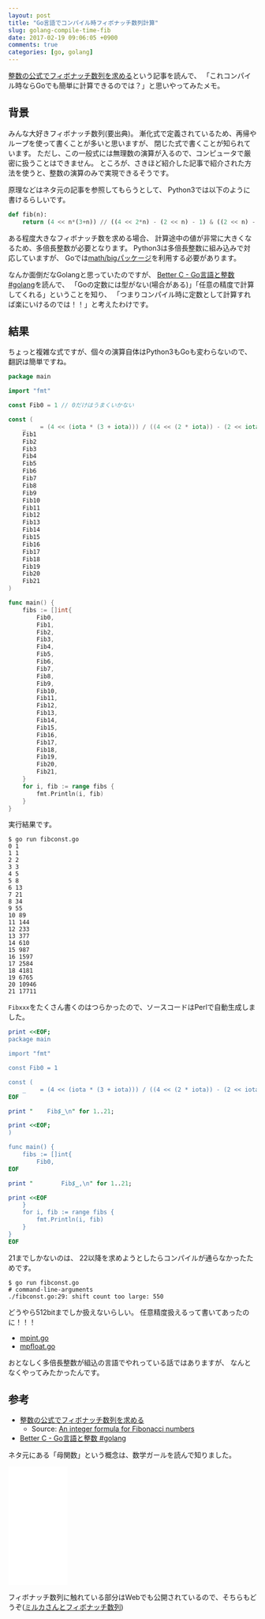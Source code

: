 ```yaml
---
layout: post
title: "Go言語でコンパイル時フィボナッチ数列計算"
slug: golang-compile-time-fib
date: 2017-02-19 09:06:05 +0900
comments: true
categories: [go, golang]
---
```


[整数の公式でフィボナッチ数列を求める](http://postd.cc/fibonacci/)という記事を読んで、
「これコンパイル時ならGoでも簡単に計算できるのでは？」と思いやってみたメモ。

<!-- More -->

## 背景

みんな大好きフィボナッチ数列(要出典)。
漸化式で定義されているため、再帰やループを使って書くことが多いと思いますが、
閉じた式で書くことが知られています。
ただし、この一般式には無理数の演算が入るので、コンピュータで厳密に扱うことはできません。
ところが、さきほど紹介した記事で紹介された方法を使うと、整数の演算のみで実現できるそうです。

原理などはネタ元の記事を参照してもらうとして、
Python3では以下のように書けるらしいです。

``` python
def fib(n):
    return (4 << n*(3+n)) // ((4 << 2*n) - (2 << n) - 1) & ((2 << n) - 1)
```

ある程度大きなフィボナッチ数を求める場合、
計算途中の値が非常に大きくなるため、多倍長整数が必要となります。
Python3は多倍長整数に組み込みで対応していますが、
Goでは[math/bigパッケージ](https://golang.org/pkg/math/big/)を利用する必要があります。

なんか面倒だなGolangと思っていたのですが、
[Better C - Go言語と整数 #golang](http://qiita.com/sonatard/items/464a9d45c689386edfe1)を読んで、
「Goの定数には型がない(場合がある)」「任意の精度で計算してくれる」ということを知り、
「つまりコンパイル時に定数として計算すれば楽にいけるのでは！！」と考えたわけです。

## 結果

ちょっと複雑な式ですが、個々の演算自体はPython3もGoも変わらないので、
翻訳は簡単ですね。

``` go
package main

import "fmt"

const Fib0 = 1 // 0だけはうまくいかない

const (
	_    = (4 << (iota * (3 + iota))) / ((4 << (2 * iota)) - (2 << iota) - 1) & ((2 << iota) - 1)
	Fib1
	Fib2
	Fib3
	Fib4
	Fib5
	Fib6
	Fib7
	Fib8
	Fib9
	Fib10
	Fib11
	Fib12
	Fib13
	Fib14
	Fib15
	Fib16
	Fib17
	Fib18
	Fib19
	Fib20
	Fib21
)

func main() {
	fibs := []int{
		Fib0,
		Fib1,
		Fib2,
		Fib3,
		Fib4,
		Fib5,
		Fib6,
		Fib7,
		Fib8,
		Fib9,
		Fib10,
		Fib11,
		Fib12,
		Fib13,
		Fib14,
		Fib15,
		Fib16,
		Fib17,
		Fib18,
		Fib19,
		Fib20,
		Fib21,
	}
	for i, fib := range fibs {
		fmt.Println(i, fib)
	}
}
```

実行結果です。

``` plain
$ go run fibconst.go
0 1
1 1
2 2
3 3
4 5
5 8
6 13
7 21
8 34
9 55
10 89
11 144
12 233
13 377
14 610
15 987
16 1597
17 2584
18 4181
19 6765
20 10946
21 17711
```

`Fibxxx`をたくさん書くのはつらかったので、ソースコードはPerlで自動生成しました。

``` perl
print <<EOF;
package main

import "fmt"

const Fib0 = 1

const (
    _    = (4 << (iota * (3 + iota))) / ((4 << (2 * iota)) - (2 << iota) - 1) & ((2 << iota) - 1)
EOF

print "    Fib$_\n" for 1..21;

print <<EOF;
)

func main() {
    fibs := []int{
        Fib0,
EOF

print "        Fib$_,\n" for 1..21;

print <<EOF
    }
    for i, fib := range fibs {
        fmt.Println(i, fib)
    }
}
EOF
```

21までしかないのは、
22以降を求めようとしたらコンパイルが通らなかったためです。

``` plain
$ go run fibconst.go
# command-line-arguments
./fibconst.go:29: shift count too large: 550
```

どうやら512bitまでしか扱えないらしい。
任意精度扱えるって書いてあったのに！！！

- [mpint.go](https://github.com/golang/go/blob/go1.8/src/cmd/compile/internal/gc/mpint.go#L211)
- [mpfloat.go](https://github.com/golang/go/blob/go1.8/src/cmd/compile/internal/gc/mpfloat.go#L18)

おとなしく多倍長整数が組込の言語でやれっている話ではありますが、
なんとなくやってみたかったんです。


## 参考

- [整数の公式でフィボナッチ数列を求める](http://postd.cc/fibonacci/)
  - Source: [An integer formula for Fibonacci numbers](http://paulhankin.github.io/Fibonacci/)
- [Better C - Go言語と整数 #golang](http://qiita.com/sonatard/items/464a9d45c689386edfe1)

ネタ元にある「母関数」という概念は、数学ガールを読んで知りました。

<iframe style="width:120px;height:240px;" marginwidth="0" marginheight="0" scrolling="no" frameborder="0" src="//rcm-fe.amazon-adsystem.com/e/cm?lt1=_blank&bc1=000000&IS2=1&bg1=FFFFFF&fc1=000000&lc1=0000FF&t=shogo82148-22&o=9&p=8&l=as4&m=amazon&f=ifr&ref=as_ss_li_til&asins=4797341378&linkId=be2c6011ca1a5f15d96c370e494b0f95"></iframe>

フィボナッチ数列に触れている部分はWebでも公開されているので、そちらもどうぞ([ミルカさんとフィボナッチ数列](http://www.hyuki.com/story/genfunc.html))
